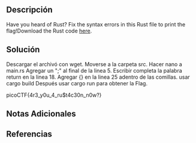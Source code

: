 ## Descripción 
Have you heard of Rust? Fix the syntax errors in this Rust file to print the flag!Download the Rust code [here](https://challenge-files.picoctf.net/c_verbal_sleep/3f0e13f541928f420d9c8c96b06d4dbf7b2fa18b15adbd457108e8c80a1f5883/fixme1.tar.gz).
## Solución
Descargar el archivó con wget.
Moverse a la carpeta src.
Hacer nano a main.rs
Agregar un ";" al final de la linea 5.
Escribir completa la palabra return en la linea 18.
Agregar {} en la linea 25 adentro de las comillas.
usar cargo build
Después usar cargo run para obtener la Flag.

picoCTF{4r3_y0u_4_ru$t4c30n_n0w?}
## Notas Adicionales 
## Referencias
